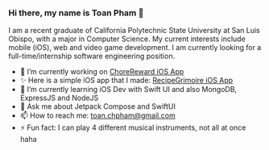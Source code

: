 ### Hi there, my name is Toan Pham 👋

<!--
**noatp/noatp** is a ✨ _special_ ✨ repository because its `README.md` (this file) appears on your GitHub profile.

Here are some ideas to get you started:-->

I am a recent graduate of California Polytechnic State University at San Luis Obispo, with a major in Computer Science. My current interests include mobile (iOS), web and video game development. I am currently looking for a full-time/internship software engineering position.

- 🔭 I’m currently working on [ChoreReward iOS App](https://github.com/noatp/ChoreReward)
- ✨ Here is a simple iOS app that I made: [RecipeGrimoire iOS App](https://github.com/noatp/RecipeGrimoire)
- 🌱 I’m currently learning iOS Dev with Swift UI and also MongoDB, ExpressJS and NodeJS
- 💬 Ask me about Jetpack Compose and SwiftUI
- 📫 How to reach me: toan.chpham@gmail.com
- ⚡ Fun fact: I can play 4 different musical instruments, not all at once haha

